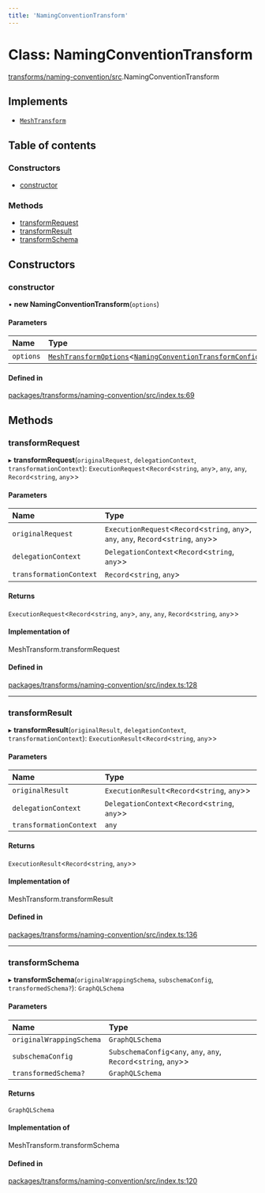 ```yaml
---
title: 'NamingConventionTransform'
---
```


# Class: NamingConventionTransform

[transforms/naming-convention/src](../modules/transforms_naming_convention_src).NamingConventionTransform

## Implements

- [`MeshTransform`](/docs/api/interfaces/types_src.MeshTransform)

## Table of contents

### Constructors

- [constructor](transforms_naming_convention_src.NamingConventionTransform#constructor)

### Methods

- [transformRequest](transforms_naming_convention_src.NamingConventionTransform#transformrequest)
- [transformResult](transforms_naming_convention_src.NamingConventionTransform#transformresult)
- [transformSchema](transforms_naming_convention_src.NamingConventionTransform#transformschema)

## Constructors

### constructor

• **new NamingConventionTransform**(`options`)

#### Parameters

| Name | Type |
| :------ | :------ |
| `options` | [`MeshTransformOptions`](/docs/api/interfaces/types_src.MeshTransformOptions)<[`NamingConventionTransformConfig`](/docs/api/interfaces/types_src.YamlConfig.NamingConventionTransformConfig)\> |

#### Defined in

[packages/transforms/naming-convention/src/index.ts:69](https://github.com/Urigo/graphql-mesh/blob/master/packages/transforms/naming-convention/src/index.ts#L69)

## Methods

### transformRequest

▸ **transformRequest**(`originalRequest`, `delegationContext`, `transformationContext`): `ExecutionRequest`<`Record`<`string`, `any`\>, `any`, `any`, `Record`<`string`, `any`\>\>

#### Parameters

| Name | Type |
| :------ | :------ |
| `originalRequest` | `ExecutionRequest`<`Record`<`string`, `any`\>, `any`, `any`, `Record`<`string`, `any`\>\> |
| `delegationContext` | `DelegationContext`<`Record`<`string`, `any`\>\> |
| `transformationContext` | `Record`<`string`, `any`\> |

#### Returns

`ExecutionRequest`<`Record`<`string`, `any`\>, `any`, `any`, `Record`<`string`, `any`\>\>

#### Implementation of

MeshTransform.transformRequest

#### Defined in

[packages/transforms/naming-convention/src/index.ts:128](https://github.com/Urigo/graphql-mesh/blob/master/packages/transforms/naming-convention/src/index.ts#L128)

___

### transformResult

▸ **transformResult**(`originalResult`, `delegationContext`, `transformationContext`): `ExecutionResult`<`Record`<`string`, `any`\>\>

#### Parameters

| Name | Type |
| :------ | :------ |
| `originalResult` | `ExecutionResult`<`Record`<`string`, `any`\>\> |
| `delegationContext` | `DelegationContext`<`Record`<`string`, `any`\>\> |
| `transformationContext` | `any` |

#### Returns

`ExecutionResult`<`Record`<`string`, `any`\>\>

#### Implementation of

MeshTransform.transformResult

#### Defined in

[packages/transforms/naming-convention/src/index.ts:136](https://github.com/Urigo/graphql-mesh/blob/master/packages/transforms/naming-convention/src/index.ts#L136)

___

### transformSchema

▸ **transformSchema**(`originalWrappingSchema`, `subschemaConfig`, `transformedSchema?`): `GraphQLSchema`

#### Parameters

| Name | Type |
| :------ | :------ |
| `originalWrappingSchema` | `GraphQLSchema` |
| `subschemaConfig` | `SubschemaConfig`<`any`, `any`, `any`, `Record`<`string`, `any`\>\> |
| `transformedSchema?` | `GraphQLSchema` |

#### Returns

`GraphQLSchema`

#### Implementation of

MeshTransform.transformSchema

#### Defined in

[packages/transforms/naming-convention/src/index.ts:120](https://github.com/Urigo/graphql-mesh/blob/master/packages/transforms/naming-convention/src/index.ts#L120)
